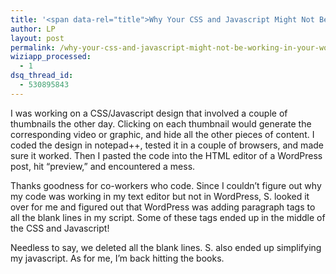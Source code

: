 ```yaml
---
title: '<span data-rel="title">Why Your CSS and Javascript Might Not Be Working In Your WordPress Post</span>'
author: LP
layout: post
permalink: /why-your-css-and-javascript-might-not-be-working-in-your-wordpress-post/
wiziapp_processed:
  - 1
dsq_thread_id:
  - 530895843
---
```

<span data-rel="content">

<p>
  I was working on a CSS/Javascript design that involved a couple of thumbnails the other day. Clicking on each thumbnail would generate the corresponding video or graphic, and hide all the other pieces of content. I coded the design in notepad++, tested it in a couple of browsers, and made sure it worked. Then I pasted the code into the HTML editor of a WordPress post, hit &#8220;preview,&#8221; and encountered a mess.
</p>

<p>
  Thanks goodness for co-workers who code. Since I couldn&#8217;t figure out why my code was working in my text editor but not in WordPress, S. looked it over for me and figured out that WordPress was adding paragraph tags to all the blank lines in my script. Some of these tags ended up in the middle of the CSS and Javascript!
</p>

<p>
  Needless to say, we deleted all the blank lines. S. also ended up simplifying my javascript. As for me, I&#8217;m back hitting the books.
</p></span>